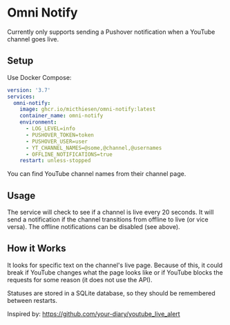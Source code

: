 # Omni Notify

Currently only supports sending a Pushover notification when a YouTube channel
goes live.

## Setup

Use Docker Compose:

```yaml
version: '3.7'
services:
  omni-notify:
    image: ghcr.io/micthiesen/omni-notify:latest
    container_name: omni-notify
    environment:
      - LOG_LEVEL=info
      - PUSHOVER_TOKEN=token
      - PUSHOVER_USER=user
      - YT_CHANNEL_NAMES=@some,@channel,@usernames
      - OFFLINE_NOTIFICATIONS=true
    restart: unless-stopped
```

You can find YouTube channel names from their channel page.

## Usage

The service will check to see if a channel is live every 20 seconds. It will
send a notification if the channel transitions from offline to live (or vice
versa). The offline notifications can be disabled (see above).

## How it Works

It looks for specific text on the channel's live page. Because of this, it could
break if YouTube changes what the page looks like or if YouTube blocks the
requests for some reason (it does not use the API).

Statuses are stored in a SQLite database, so they should be remembered between
restarts.

Inspired by: <https://github.com/your-diary/youtube_live_alert>

